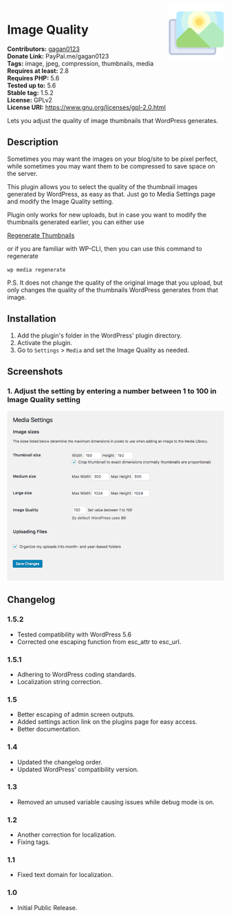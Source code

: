 
<img src='https://github.com/gagan0123/image-quality/raw/master/assets/icon-128x128.png' align='right' />

# Image Quality #
**Contributors:** [gagan0123](https://profiles.wordpress.org/gagan0123)  
**Donate Link:** PayPal.me/gagan0123  
**Tags:** image, jpeg, compression, thumbnails, media  
**Requires at least:** 2.8  
**Requires PHP:** 5.6  
**Tested up to:** 5.6  
**Stable tag:** 1.5.2  
**License:** GPLv2  
**License URI:** https://www.gnu.org/licenses/gpl-2.0.html  

Lets you adjust the quality of image thumbnails that WordPress generates.

## Description ##

Sometimes you may want the images on your blog/site to be pixel perfect, while sometimes you may want them to be compressed to save space on the server.

This plugin allows you to select the quality of the thumbnail images generated by WordPress, as easy as that. Just go to Media Settings page and modify the Image Quality setting.

Plugin only works for new uploads, but in case you want to modify the thumbnails generated earlier, you can either use

[Regenerate Thumbnails](https://wordpress.org/plugins/regenerate-thumbnails/)

or if you are familiar with WP-CLI, then you can use this command to regenerate

`wp media regenerate`

P.S. It does not change the quality of the original image that you upload, 
but only changes the quality of the thumbnails WordPress generates from that image.

## Installation ##
1. Add the plugin's folder in the WordPress' plugin directory.
1. Activate the plugin.
1. Go to `Settings` > `Media` and set the Image Quality as needed.

## Screenshots ##
### 1. Adjust the setting by entering a number between 1 to 100 in Image Quality setting ###
![Adjust the setting by entering a number between 1 to 100 in Image Quality setting](https://github.com/gagan0123/image-quality/raw/master/assets/screenshot-1.png)


## Changelog ##

### 1.5.2 ###
* Tested compatibility with WordPress 5.6
* Corrected one escaping function from esc_attr to esc_url.

### 1.5.1 ###
* Adhering to WordPress coding standards.
* Localization string correction.

### 1.5 ###
* Better escaping of admin screen outputs.
* Added settings action link on the plugins page for easy access.
* Better documentation.

### 1.4 ###
* Updated the changelog order.
* Updated WordPress' compatibility version.

### 1.3 ###
* Removed an unused variable causing issues while debug mode is on.

### 1.2 ###
* Another correction for localization.
* Fixing tags.

### 1.1 ###
* Fixed text domain for localization.

### 1.0 ###
* Initial Public Release.
